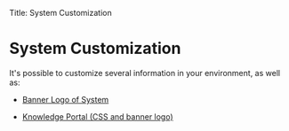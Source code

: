 Title: System Customization

# System Customization

It's possible to customize several information in your environment, as well as:

- [Banner Logo of System][1]

- [Knowledge Portal (CSS and banner logo)][2]

[1]:/en-us/citsmart-platform-8/platform-administration/environment-configuration/banner-logo.html
[2]:/en-us/citsmart-platform-8/platform-administration/environment-configuration/knowledge-portal-customize-knowledge-portal.html
